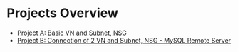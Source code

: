 # Projects Overview

- [Project A: Basic VN and Subnet, NSG](./Project_A/README.md)
- [Project B: Connection of 2 VN and Subnet, NSG - MySQL Remote Server](./Project_B/README.md)
